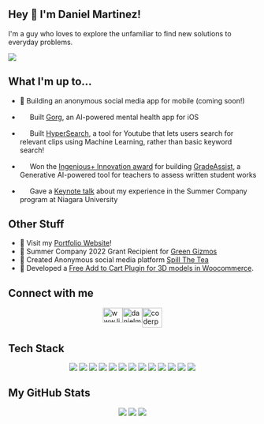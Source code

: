 ## Hey 👋  I'm Daniel Martinez! 

I'm a guy who loves to explore the unfamiliar to find new solutions to everyday problems.
<p align="center">
  
![](https://komarev.com/ghpvc/?username=coderpr0grammer)
## What I'm up to...
- 🔨 Building an anonymous social media app for mobile (coming soon!)
  
- <img src="https://gorg.app/wp-content/uploads/2023/02/cropped-gorg-app-axie-icon-dark-192x192.png" width="16"/> Built [Gorg](https://gorg.app), an AI-powered mental health app for iOS
  
- <img src="https://hypersearch.alonesolutions.ca/wp-content/uploads/2023/09/cropped-cropped-HyperSearch-Logo-official-2-32x32.png" width="16" /> Built [HyperSearch](https://bit.ly/hyperai), a tool for Youtube that lets users search for relevant clips using Machine Learning, rather than basic keyword search!
  
- <img src="https://ingeniousplus.ca/wp-content/uploads/2021/04/cropped-android-chrome-512x512-1-32x32.png" width="16"/> Won the [Ingenious+ Innovation award](https://www.linkedin.com/posts/danielmartinezdev_innovation-youth-tech-activity-7075233869465059328-GdWK?utm_source=share&utm_medium=member_desktop) for building [GradeAssist](https://gradeassist.alonesolutions.ca/), a Generative AI-powered tool for teachers to assess written student works
  
- <img src="https://i0.wp.com/greengizmos.ca/wp-content/uploads/2022/12/cropped-green-gizmos-tree.webp?fit=32%2C32&ssl=1" width="16"/> Gave a [Keynote talk](https://www.linkedin.com/posts/danielmartinezdev_im-honoured-to-have-had-the-opportunity-activity-7070222632570273792-EaMl?utm_source=share) about my experience in the Summer Company program at Niagara University

## Other Stuff

- 🔨 Visit my [Portfolio Website](https://alonesolutions.ca/portfolio)!
- 🥇 Summer Company 2022 Grant Recipient for [Green Gizmos](https://greengizmos.ca/)
- 🤫 Created Anonymous social media platform [Spill The Tea](coderpr0grammer)
- 👾 Developed a [Free Add to Cart Plugin for 3D models in Woocommerce](https://github.com/coderpr0grammer/woocommerce-functionality-for-3dPrint-Lite-V1.8.9.5).

## Connect with me
<div align="left" style="display: flex; gap: 10; justify-content: center;">
<a href="https://linkedin.com/in/www.linkedin.com/in/danielmartinezdev" target="blank"><img align="center" src="https://raw.githubusercontent.com/rahuldkjain/github-profile-readme-generator/master/src/images/icons/Social/linked-in-alt.svg" alt="www.linkedin.com/in/danielmartinezdev" height="30" width="40"/></a>
<a href="https://instagram.com/danielmartinezdev" target="blank"><img align="center" src="https://raw.githubusercontent.com/rahuldkjain/github-profile-readme-generator/master/src/images/icons/Social/instagram.svg" alt="danielm_programmer" height="30" width="40"/></a>
  <a href="https://twitter.com/coderpr0grammer" target="blank"><img align="center" src="https://seeklogo.com/images/T/twitter-x-logo-0339F999CF-seeklogo.com.png?v=638264860180000000" alt="coderpr0grammer" height="40"/></a>
   
</div>

## Tech Stack
<p align="center">
  <img src="https://img.shields.io/badge/React-20232A?style=for-the-badge&logo=react&logoColor=61DAFB">
  <img src="https://img.shields.io/badge/React%20Native-20232A?style=for-the-badge&logo=react&logoColor=61DAFB"/>
  <img src="https://img.shields.io/badge/HTML5-E34F26?style=for-the-badge&logo=html5&logoColor=white">
  <img src="https://img.shields.io/badge/CSS3-1572B6?style=for-the-badge&logo=css3&logoColor=white">
  <img src="https://img.shields.io/badge/JavaScript-323330?style=for-the-badge&logo=javascript&logoColor=F7DF1E">
  <img src="https://img.shields.io/badge/jQuery-0769AD?style=for-the-badge&logo=jquery&logoColor=white">
  <img src="https://img.shields.io/badge/Bootstrap-563D7C?style=for-the-badge&logo=bootstrap&logoColor=white">
  <img src="https://img.shields.io/badge/Node.js-43853D?style=for-the-badge&logo=node.js&logoColor=white">
  <img src="https://img.shields.io/badge/MySQL-005C84?style=for-the-badge&logo=mysql&logoColor=white">
  <img src="https://img.shields.io/badge/PHP-777BB4?style=for-the-badge&logo=php&logoColor=white">
  <img src="https://img.shields.io/badge/Ubuntu-E95420?style=for-the-badge&logo=ubuntu&logoColor=white">
  <img src="https://img.shields.io/badge/Arduino-00979D?style=for-the-badge&logo=Arduino&logoColor=white">
  <img src="https://img.shields.io/badge/Python-3776AB?style=for-the-badge&logo=python&logoColor=white">
  

  
## My GitHub Stats


<p align="center">
  <img src="https://github-readme-stats.vercel.app/api?username=coderpr0grammer&theme=dark&hide_border=false&include_all_commits=false&count_private=true" />
  <img src="https://github-readme-streak-stats.herokuapp.com/?user=coderpr0grammer&theme=dark&hide_border=false" />
  <img src="https://github-readme-stats.vercel.app/api/top-langs/?username=coderpr0grammer&theme=dark&hide_border=false&include_all_commits=false&count_private=true&layout=compact" />
</p>
